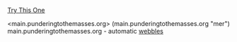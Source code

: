 [Try This One](main.punderingtothemasses.org)
 
<main.punderingtothemasses.org>
(main.punderingtothemasses.org "mer")
main.punderingtothemasses.org - automatic
[webbles](main.punderingtothemasses.org)
